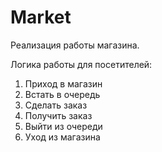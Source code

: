 
# Market

Реализация работы магазина. 

Логика работы для посетителей:
1. Приход в магазин
2. Встать в очередь
3. Сделать заказ
4. Получить заказ
5. Выйти из очереди
6. Уход из магазина


